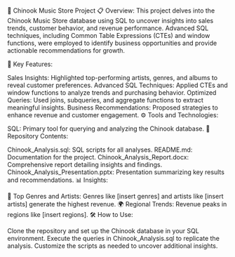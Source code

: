 🎵 Chinook Music Store Project
📋 Overview:
This project delves into the Chinook Music Store database using SQL to uncover insights into sales trends, customer behavior, and revenue performance. Advanced SQL techniques, including Common Table Expressions (CTEs) and window functions, were employed to identify business opportunities and provide actionable recommendations for growth.

🚀 Key Features:

Sales Insights: Highlighted top-performing artists, genres, and albums to reveal customer preferences.
Advanced SQL Techniques: Applied CTEs and window functions to analyze trends and purchasing behavior.
Optimized Queries: Used joins, subqueries, and aggregate functions to extract meaningful insights.
Business Recommendations: Proposed strategies to enhance revenue and customer engagement.
⚙️ Tools and Technologies:

SQL: Primary tool for querying and analyzing the Chinook database.
📁 Repository Contents:

Chinook_Analysis.sql: SQL scripts for all analyses.
README.md: Documentation for the project.
Chinook_Analysis_Report.docx: Comprehensive report detailing insights and findings.
Chinook_Analysis_Presentation.pptx: Presentation summarizing key results and recommendations.
📊 Insights:

🎸 Top Genres and Artists: Genres like [insert genres] and artists like [insert artists] generate the highest revenue.
🌍 Regional Trends: Revenue peaks in regions like [insert regions].
🛠 How to Use:

Clone the repository and set up the Chinook database in your SQL environment.
Execute the queries in Chinook_Analysis.sql to replicate the analysis.
Customize the scripts as needed to uncover additional insights.









